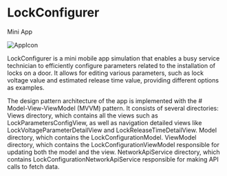 # LockConfigurer
Mini App

![AppIcon](https://github.com/Ghassen21/LockConfigurer/assets/72602715/00d829af-8e21-49ac-8e67-f5e8a899152a)

LockConfigurer is a mini mobile app simulation that enables a busy service technician to efficiently configure parameters related to the installation of locks on a door. It allows for editing various parameters, such as lock voltage value and estimated release time value, providing different options as examples. 

The design pattern architecture of the app is implemented with the # Model-View-ViewModel (MVVM) pattern. It consists of several directories:
Views directory, which contains all the views such as LockParametersConfigView, as well as navigation detailed views like LockVoltageParameterDetailView and LockReleaseTimeDetailView.
Model directory, which contains the LockConfigurationModel.
ViewModel directory, which contains the LockConfigurationViewModel responsible for updating both the model and the view.
NetworkApiService directory, which contains LockConfigurationNetworkApiService responsible for making API calls to fetch data.
